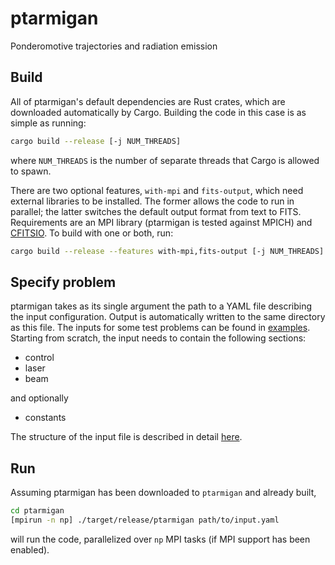 # ptarmigan

Ponderomotive trajectories and radiation emission

## Build

All of ptarmigan's default dependencies are Rust crates, which are downloaded automatically by Cargo. Building the code in this case is as simple as running:

```bash
cargo build --release [-j NUM_THREADS]
```

where `NUM_THREADS` is the number of separate threads that Cargo is allowed to spawn.

There are two optional features, `with-mpi` and `fits-output`, which need external libraries to be installed. The former allows the code to run in parallel; the latter switches the default output format from text to FITS. Requirements are an MPI library (ptarmigan is tested against MPICH) and [CFITSIO](https://heasarc.gsfc.nasa.gov/fitsio/). To build with one or both, run:

```bash
cargo build --release --features with-mpi,fits-output [-j NUM_THREADS]
```

## Specify problem

ptarmigan takes as its single argument the path to a YAML file describing the input configuration. Output is automatically written to the same directory as this file. The inputs for some test problems can be found in [examples](examples). Starting from scratch, the input needs to contain the following sections:

* control
* laser
* beam

and optionally

* constants

The structure of the input file is described in detail [here](docs/input.md).

## Run

Assuming ptarmigan has been downloaded to `ptarmigan` and already built,

```bash
cd ptarmigan
[mpirun -n np] ./target/release/ptarmigan path/to/input.yaml
```

will run the code, parallelized over `np` MPI tasks (if MPI support has been enabled).
